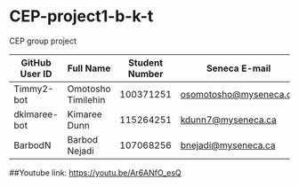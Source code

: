 # CEP-project1-b-k-t
CEP group project

|GitHub User ID|Full Name         |Student Number|Seneca E-mail         |
|--------------|------------------|--------------|----------------------|
|Timmy2-bot    |Omotosho Timilehin|100371251     |osomotosho@myseneca.ca|
|dkimaree-bot  |Kimaree Dunn      |115264251     |kdunn7@myseneca.ca    |
|BarbodN       |Barbod Nejadi     |107068256     |bnejadi@myseneca.ca   |

##Youtube link:
https://youtu.be/Ar6ANfO_esQ
